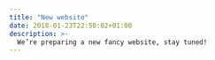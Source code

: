 ```yaml
---
title: "New website"
date: 2018-01-23T22:50:02+01:00
description: >-
  We’re preparing a new fancy website, stay tuned!
---
```



